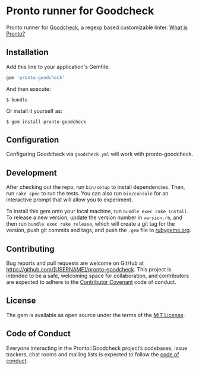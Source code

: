 # Pronto runner for Goodcheck

Pronto runner for [Goodcheck](https://github.com/sider/goodcheck), a regexp based customizable linter. [What is Pronto?](https://github.com/prontolabs/pronto)

## Installation

Add this line to your application's Gemfile:

```ruby
gem 'pronto-goodcheck'
```

And then execute:

    $ bundle

Or install it yourself as:

    $ gem install pronto-goodcheck

## Configuration

Configuring Goodcheck via `goodcheck.yml` will work with pronto-goodcheck.

## Development

After checking out the repo, run `bin/setup` to install dependencies. Then, run `rake spec` to run the tests. You can also run `bin/console` for an interactive prompt that will allow you to experiment.

To install this gem onto your local machine, run `bundle exec rake install`. To release a new version, update the version number in `version.rb`, and then run `bundle exec rake release`, which will create a git tag for the version, push git commits and tags, and push the `.gem` file to [rubygems.org](https://rubygems.org).

## Contributing

Bug reports and pull requests are welcome on GitHub at https://github.com/[USERNAME]/pronto-goodcheck. This project is intended to be a safe, welcoming space for collaboration, and contributors are expected to adhere to the [Contributor Covenant](http://contributor-covenant.org) code of conduct.

## License

The gem is available as open source under the terms of the [MIT License](http://opensource.org/licenses/MIT).

## Code of Conduct

Everyone interacting in the Pronto::Goodcheck project’s codebases, issue trackers, chat rooms and mailing lists is expected to follow the [code of conduct](https://github.com/[USERNAME]/pronto-goodcheck/blob/master/CODE_OF_CONDUCT.md).
